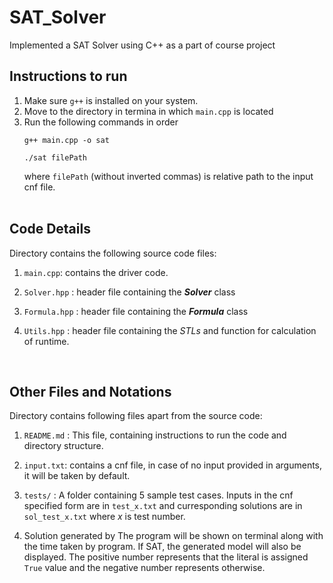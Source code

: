 # SAT_Solver
Implemented a SAT Solver using C++ as a part of course project

## Instructions to run

1. Make sure `g++` is installed on your system.
2. Move to the directory in termina in which `main.cpp` is located
3. Run the following commands in order
   ```
   g++ main.cpp -o sat
   ```
   ```
   ./sat filePath
   ```
   where `filePath` (without inverted commas) is relative path to the input cnf file.
<br><br>

## Code Details

Directory contains the following source code files:

1. `main.cpp`: contains the driver code.

2. `Solver.hpp` : header file containing the _**Solver**_ class

3. `Formula.hpp` : header file containing the _**Formula**_ class

4. `Utils.hpp` : header file containing the _STLs_ and function for calculation of runtime. 

<br>

## Other Files and Notations

Directory contains following files apart from the source code:

1. `README.md` : This file, containing instructions to run the code and directory structure.

2. `input.txt`: contains a cnf file, in case of no input provided in arguments, it will be taken by default.

3. `tests/` : A folder containing 5 sample test cases. Inputs in the cnf specified form are in `test_x.txt` and curresponding solutions are in `sol_test_x.txt` where _x_ is test number.

4. Solution generated by The program will be shown on terminal along with the time taken by program. If SAT, the generated model will also be displayed. The positive number represents that the literal is assigned `True` value and the negative number represents otherwise.
